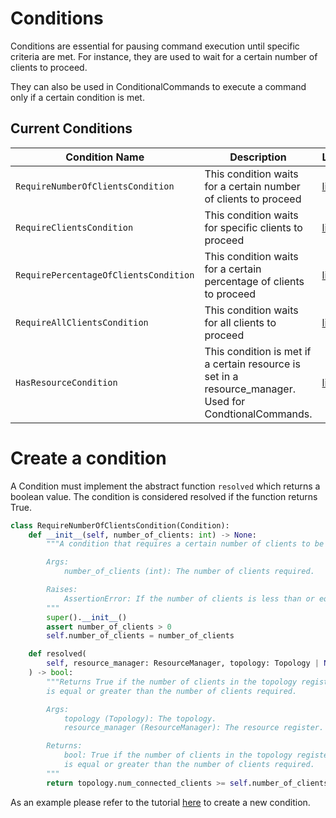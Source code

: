 # Conditions

Conditions are essential for pausing command execution until specific criteria are met. For instance, they are used to wait for a certain number of clients to proceed.

They can also be used in ConditionalCommands to execute a command only if a certain condition is met.

## Current Conditions

| Condition Name                      | Description                                                                                            | Link                                                          |
| ----------------------------------- | ------------------------------------------------------------------------------------------------------ | ------------------------------------------------------------- |
| `RequireNumberOfClientsCondition`     | This condition waits for a certain number of clients to proceed                                        | [link](../theoden/operations/condition/require_nodes.py)      |
| `RequireClientsCondition`             | This condition waits for specific clients to proceed                                                   | [link](../theoden/operations/condition/require_nodes.py)      |
| `RequirePercentageOfClientsCondition` | This condition waits for a certain percentage of clients to proceed                                    | [link](../theoden/operations/condition/require_nodes.py)      |
| `RequireAllClientsCondition`          | This condition waits for all clients to proceed                                                        | [link](../theoden/operations/condition/require_nodes.py)      |
| `HasResourceCondition`              | This condition is met if a certain resource is set in a resource_manager. Used for CondtionalCommands. | [link](../theoden/operations/condition/resource_condition.py) |


# Create a condition
A Condition must implement the abstract function `resolved` which returns a boolean value. The condition is considered resolved if the function returns True.

```python
class RequireNumberOfClientsCondition(Condition):
    def __init__(self, number_of_clients: int) -> None:
        """A condition that requires a certain number of clients to be connected to the server.

        Args:
            number_of_clients (int): The number of clients required.

        Raises:
            AssertionError: If the number of clients is less than or equal to 0.
        """
        super().__init__()
        assert number_of_clients > 0
        self.number_of_clients = number_of_clients

    def resolved(
        self, resource_manager: ResourceManager, topology: Topology | None = None
    ) -> bool:
        """Returns True if the number of clients in the topology register
        is equal or greater than the number of clients required.

        Args:
            topology (Topology): The topology.
            resource_manager (ResourceManager): The resource register.

        Returns:
            bool: True if the number of clients in the topology register
            is equal or greater than the number of clients required.
        """
        return topology.num_connected_clients >= self.number_of_clients
```

As an example please refer to the tutorial [here](./TUTORIAL.md) to create a new condition.
